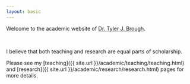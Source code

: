 ```yaml
---
layout: basic
---
```


Welcome to the academic website of [Dr. Tyler J. Brough](https://huntsman.usu.edu/about/faculty?faculty-directory&memberID=5181).

<br>

I believe that both teaching and research are equal parts of scholarship.

Please see my [teaching]({{ site.url }}/academic/teaching/teaching.html) and [research]({{ site.url }}/academic/research/research.html) pages for more details.
